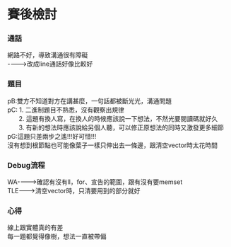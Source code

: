 # 賽後檢討

### 通話
網路不好，導致溝通很有障礙<br>
---->改成line通話好像比較好<br>

### 題目
pB:雙方不知道對方在講甚麼，一句話都被斷光光，溝通問題<br>
pC: 1. 二進制題目不熟悉，沒有觀察出規律<br>
&emsp;&nbsp;&nbsp; 2. 這題有換人寫，在換人的時候應該說一下想法，不然光要閱讀碼就好久<br>
&emsp;&nbsp;&nbsp; 3. 有新的想法時應該說給另個人聽，可以修正原想法的同時又激發更多細節<br>
pG:這題只差兩步之遙!!!好可惜!!!<br>
沒有想到根節點也可能像葉子一樣只伸出去一條邊，跟清空vector時太花時間<br>

### Debug流程
WA---->確認有沒有ll，for、宣告的範圍，跟有沒有要memset<br>
TLE--->清空vector時，只清要用到的部分就好<br>

### 心得
線上跟實體真的有差<br>
每一題都覺得像樹，想法一直被帶偏
